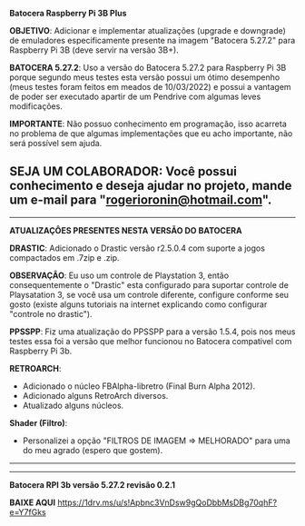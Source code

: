 **Batocera Raspberry Pi 3B Plus**

**OBJETIVO**:
Adicionar e implementar atualizações (upgrade e downgrade) de emuladores especificamente presente na imagem "Batocera 5.27.2" para Raspberry Pi 3B (deve servir na versão 3B+).

**BATOCERA 5.27.2**:
Uso a versão do Batocera 5.27.2 para Raspberry Pi 3B porque segundo meus testes esta versão possui um ótimo desempenho (meus testes foram feitos em meados de 10/03/2022) e possui a vantagem de poder ser executado apartir de um Pendrive com algumas leves modificações.

**IMPORTANTE**:
Não possuo conhecimento em programação, isso acarreta no problema de que algumas implementações que eu acho importante, não será possível sem ajuda.

**SEJA UM COLABORADOR**:
Você possui conhecimento e deseja ajudar no projeto, mande um e-mail para "rogerioronin@hotmail.com".
--------------------------------------------------------------------------------------------------------------------------------------------------
----------------------------------------------------------------------------------------------------------------------------------------------------------------------------------------------------------------------------------------------------------------------------------------------------



**ATUALIZAÇÔES PRESENTES NESTA VERSÃO DO BATOCERA**

**DRASTIC**:
Adicionado o Drastic versão r2.5.0.4 com suporte a jogos compactados em .7zip e .zip.

**OBSERVAÇÂO**: Eu uso um controle de Playstation 3, então consequentemente o "Drastic" esta configurado para suportar controle de Playsatation 3, se você usa um controle diferente, configure conforme seu gosto (existe alguns tutoriais na internet explicando como configurar "controle no drastic").

**PPSSPP**:
Fiz uma atualização do PPSSPP para a versão 1.5.4, pois nos meus testes essa foi a versão que melhor funcionou no Batocera compativel com Raspberry Pi 3b.

**RETROARCH**:
- Adicionado o núcleo FBAlpha-libretro (Final Burn Alpha 2012).
- Adicionado alguns RetroArch diversos.
- Atualizado alguns núcleos.

**Shader (Filtro)**:
- Personalizei a opção "FILTROS DE IMAGEM => MELHORADO" para uma do meu agrado (espero que gostem).
--------------------------------------------------------------------------------------------------------------------------------------------------
----------------------------------------------------------------------------------------------------------------------------------------------------------------------------------------------------------------------------------------------------------------------------------------------------



**Batocera RPI 3b versão 5.27.2 revisão 0.2.1**

**BAIXE AQUI** https://1drv.ms/u/s!Apbnc3VnDsw9gQoDbbMsDBg70qhF?e=Y7fGks
